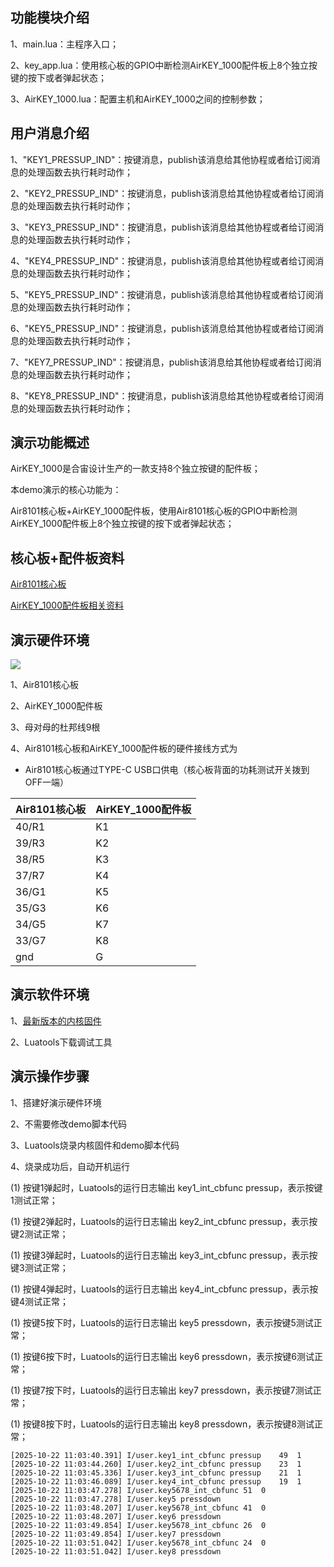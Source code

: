 ## 功能模块介绍

1、main.lua：主程序入口；

2、key_app.lua：使用核心板的GPIO中断检测AirKEY_1000配件板上8个独立按键的按下或者弹起状态；

3、AirKEY_1000.lua：配置主机和AirKEY_1000之间的控制参数；

## 用户消息介绍

1、"KEY1_PRESSUP_IND"：按键消息，publish该消息给其他协程或者给订阅消息的处理函数去执行耗时动作；

2、"KEY2_PRESSUP_IND"：按键消息，publish该消息给其他协程或者给订阅消息的处理函数去执行耗时动作；

3、"KEY3_PRESSUP_IND"：按键消息，publish该消息给其他协程或者给订阅消息的处理函数去执行耗时动作；

4、"KEY4_PRESSUP_IND"：按键消息，publish该消息给其他协程或者给订阅消息的处理函数去执行耗时动作；

5、"KEY5_PRESSUP_IND"：按键消息，publish该消息给其他协程或者给订阅消息的处理函数去执行耗时动作；

6、"KEY5_PRESSUP_IND"：按键消息，publish该消息给其他协程或者给订阅消息的处理函数去执行耗时动作；

7、"KEY7_PRESSUP_IND"：按键消息，publish该消息给其他协程或者给订阅消息的处理函数去执行耗时动作；

8、"KEY8_PRESSUP_IND"：按键消息，publish该消息给其他协程或者给订阅消息的处理函数去执行耗时动作；

## 演示功能概述

AirKEY_1000是合宙设计生产的一款支持8个独立按键的配件板；

本demo演示的核心功能为：

Air8101核心板+AirKEY_1000配件板，使用Air8101核心板的GPIO中断检测AirKEY_1000配件板上8个独立按键的按下或者弹起状态；


## 核心板+配件板资料

[Air8101核心板](https://docs.openluat.com/air8101/product/shouce/#air8101_1)

[AirKEY_1000配件板相关资料](https://docs.openluat.com/accessory/AirKEY_1000/)


## 演示硬件环境

![](https://docs.openluat.com/air8101/product/file/AirKEY_1000/hw_connection.jpg)

1、Air8101核心板

2、AirKEY_1000配件板

3、母对母的杜邦线9根

4、Air8101核心板和AirKEY_1000配件板的硬件接线方式为

- Air8101核心板通过TYPE-C USB口供电（核心板背面的功耗测试开关拨到OFF一端）

| Air8101核心板 |  AirKEY_1000配件板 |
| ------------ | ------------------ |
|     40/R1    |         K1         |
|     39/R3    |         K2         |
|     38/R5    |         K3         |
|     37/R7    |         K4         |
|     36/G1    |         K5         |
|     35/G3    |         K6         |
|     34/G5    |         K7         |
|     33/G7    |         K8         |
|     gnd      |         G          |


## 演示软件环境

1、[最新版本的内核固件](https://docs.openluat.com/air8101/luatos/firmware/)

2、Luatools下载调试工具


## 演示操作步骤

1、搭建好演示硬件环境

2、不需要修改demo脚本代码

3、Luatools烧录内核固件和demo脚本代码

4、烧录成功后，自动开机运行

   (1) 按键1弹起时，Luatools的运行日志输出 key1_int_cbfunc pressup，表示按键1测试正常；

   (1) 按键2弹起时，Luatools的运行日志输出 key2_int_cbfunc pressup，表示按键2测试正常；

   (1) 按键3弹起时，Luatools的运行日志输出 key3_int_cbfunc pressup，表示按键3测试正常；

   (1) 按键4弹起时，Luatools的运行日志输出 key4_int_cbfunc pressup，表示按键4测试正常；

   (1) 按键5按下时，Luatools的运行日志输出 key5 pressdown，表示按键5测试正常；

   (1) 按键6按下时，Luatools的运行日志输出 key6 pressdown，表示按键6测试正常；

   (1) 按键7按下时，Luatools的运行日志输出 key7 pressdown，表示按键7测试正常；

   (1) 按键8按下时，Luatools的运行日志输出 key8 pressdown，表示按键8测试正常；

```
[2025-10-22 11:03:40.391] I/user.key1_int_cbfunc pressup	49	1
[2025-10-22 11:03:44.260] I/user.key2_int_cbfunc pressup	23	1
[2025-10-22 11:03:45.336] I/user.key3_int_cbfunc pressup	21	1
[2025-10-22 11:03:46.089] I/user.key4_int_cbfunc pressup	19	1
[2025-10-22 11:03:47.278] I/user.key5678_int_cbfunc	51	0
[2025-10-22 11:03:47.278] I/user.key5 pressdown
[2025-10-22 11:03:48.207] I/user.key5678_int_cbfunc	41	0
[2025-10-22 11:03:48.207] I/user.key6 pressdown
[2025-10-22 11:03:49.854] I/user.key5678_int_cbfunc	26	0
[2025-10-22 11:03:49.854] I/user.key7 pressdown
[2025-10-22 11:03:51.042] I/user.key5678_int_cbfunc	24	0
[2025-10-22 11:03:51.042] I/user.key8 pressdown
```

